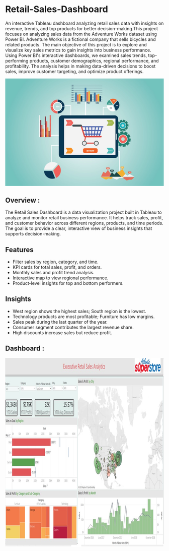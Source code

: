# Retail-Sales-Dashboard
An interactive Tableau dashboard analyzing retail sales data with insights on revenue, trends, and top products for better decision-making.This project focuses on analyzing sales data from the Adventure Works dataset using Power BI. Adventure Works is a fictional company that sells bicycles and related products. The main objective of this project is to explore and visualize key sales metrics to gain insights into business performance. Using Power BI's interactive dashboards, we examined sales trends, top-performing products, customer demographics, regional performance, and profitability. The analysis helps in making data-driven decisions to boost sales, improve customer targeting, and optimize product offerings.

<img src="Retail img.jpg" width=1000>

## Overview : 
The Retail Sales Dashboard is a data visualization project built in Tableau to analyze and monitor retail business performance. It helps track sales, profit, and customer behavior across different regions, products, and time periods. The goal is to provide a clear, interactive view of business insights that supports decision-making.

## Features

- Filter sales by region, category, and time.
- KPI cards for total sales, profit, and orders.
- Monthly sales and profit trend analysis.
- Interactive map to view regional performance.
- Product-level insights for top and bottom performers.


## Insights

 - West region shows the highest sales; South region is the lowest.
 - Technology products are most profitable; Furniture has low margins.
 - Sales peak during the last quarter of the year.
 - Consumer segment contributes the largest revenue share. 
 - High discounts increase sales but reduce profit.


## Dashboard :
<img src="./Retail Sales Dash img.jpg" width="3000" height="600"/>&nbsp;
